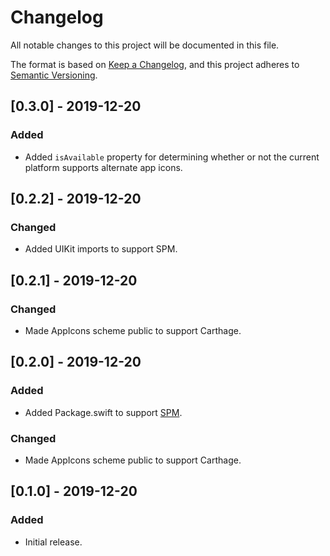 # Changelog
All notable changes to this project will be documented in this file.

The format is based on [Keep a Changelog](https://keepachangelog.com/en/1.0.0/),
and this project adheres to [Semantic Versioning](https://semver.org/spec/v2.0.0.html).

## [0.3.0] - 2019-12-20
### Added
- Added `isAvailable` property for determining whether or not the current platform supports alternate app icons.

## [0.2.2] - 2019-12-20
### Changed
- Added UIKit imports to support SPM.

## [0.2.1] - 2019-12-20
### Changed
- Made AppIcons scheme public to support Carthage.

## [0.2.0] - 2019-12-20
### Added
- Added Package.swift to support [SPM](https://swift.org/package-manager/).
### Changed
- Made AppIcons scheme public to support Carthage.

## [0.1.0] - 2019-12-20
### Added
- Initial release.